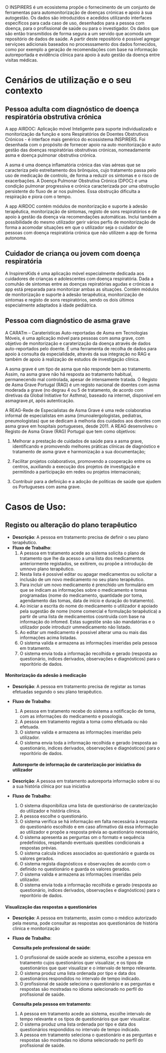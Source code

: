 O INSPIRERS é um ecosistema propõe o fornecimento de um conjunto de ferramentas para automonitorização de doenças crónicas e apoio à sua autogestão. Os dados são introduzidos e acedidos utilizando interfaces específicos para cada caso de uso, desenhados para a pessoa com doença, para o profissional de saúde ou para o investigador. Os dados que são então transmitidos de forma segura a um servido que acomoda um repositório de dados de saúde. A partir deste repositório é possivel agregar serviçoes adicionais baseados no processsamento dos dados fornecidos, como por exemplo a geração de recomendações  com base na informação autoreportada e evidência clínica para apoio à auto gestão da doença entre visitas médicas.

# Cenários de utilização e o seu contexto
## Pessoa adulta com diagnóstico de doença respiratória obstrutiva crónica

A app AIRDOC: Aplicação móvel Inteligente para suporte individualizado e monitorização da função e sons Respiratórios de Doentes Obstrutivos Crónicos - é interface mais genérico do ecossistema INSPIRERS. Foi desenhada com o propósito de fornecer apoio na auto monitorização e auto gestão das doenças respiratórias obstrutivas crónicas, nomeadamente asma e doença pulmonar obstrutiva crónica.

A asma é uma doença inflamatória crónica das vias aéreas que se caracteriza pelo estreitamento dos brônquios, cujo tratamento passa pelo uso de medicação de controlo, de forma a reduzir os sintomas e o risco de exacerbações. A Doença Pulmonar Obstrutiva Crónica (DPOC) é uma condição pulmonar progressiva e crónica caracterizada por uma obstrução persistente do fluxo de ar nos pulmões. Essa obstrução dificulta a respiração e piora com o tempo. 

A app AIRDOC contém módulos de monitorização e suporte à adesão terapêutica, monitorização de sintomas, registo de sons respiratórios e de apoio à gestão da doença via recomendações automáticas. Inclui também a possibilidade do mesmo utilizador gerir vários perfis de monitorização de forma a acomodar situações em que o utilizador seja o cuidador de pessoas com doença respiratória crónica que não utilizem a app de forma autonoma.

## Cuidador de criança ou jovem com doença respiratória

A InspirersKids é uma aplicação móvel especialmente dedicada aos cuidadores de crianças e adolescentes com doença respiratória. Dada a comuhão de sintomas entre as doenças repiratórias agudas e crónicas a app está preparada para monitorizar ambas as situações. Contém módulos de monitorização e suporte à adesão terapêutica, monitorização de sintomas e registo de sons respiratórios, sendo os dois últimos especialmente adaptados à idade pediátrica. 

## Pessoa com diagnóstico de asma grave

A CARATm – Caraterísticas Auto-reportadas de Asma em Tecnologias Móveis, é uma aplicação móvel para pessoas com asma grave, com objetivo de monitorização e caraterização da doença através de dados auto-reportados pelo doente. É uma ferramenta de recolha de dados para apoio à consulta da especialidade, através da sua integração no RAG e também de apoio à realização de estudos de investigação clínica.

A asma grave é um tipo de asma que não responde bem ao tratamento.  Assim, na asma grave não há resposta ao tratamento habitual, permanecendo mal controlada, apesar de intensamente tratada.
O Registo de Asma Grave Portugal (RAG) é um registo nacional de doentes com asma moderada a grave (no degrau 4 ou 5 de tratamento, de acordo com diretivas da Global Initiative for Asthma), baseado na internet, disponível em asmagrave.pt, após autenticação.

A REAG-Rede de Especialistas de Asma Grave é uma rede colaborativa informal de especialistas em asma (imunoalergologistas, pediatras, pneumologistas) que se dedicam à melhoria dos cuidados aos doentes com asma grave em hospitais portugueses, desde 2011. A REAG desenvolveu o Registo de Asma Grave (RAG) Portugal que tem como objetivos:

1. Melhorar a prestação de cuidados de saúde para a asma grave, identificando e promovendo melhores práticas clínicas de diagnóstico e tratamento de asma grave e harmonização a sua documentação;

2. Facilitar projetos colaborativos, promovendo a cooperação entre os centros, auxiliando a execução dos projetos de investigação e permitindo a participação em redes ou projetos internacionais;

3. Contribuir para a definição e a adoção de políticas de saúde que ajudem os Portugueses com asma grave.

# Casos de Uso:
  ## Registo ou alteração do plano terapêutico
- **Descrição**: A pessoa em tratamento precisa de definir o seu plano terapêutico.
- **Fluxo de Trabalho**:
  1. A pessoa em tratamento acede ao sistema  solicita o plano de tratamento que lhe da acesso a uma lista dos medicamentos anteriormente registados, se exitirem, ou propõe a introdução de umnovo plano terapêutico.
  2. Nesta lista é possivel editar ou apagar medicamentos ou solicitar a inclusão de um novo medicamento no seu plano terapêutico.
  3. Para incluir um novo medicamento é prenchido um formulário em que se indicam as informações sobre o medicamento e tomas programadas (nome do medicamento, quantidade por toma, agendamento das tomas, data de início e duração do tratamento).
  4. Ao iniciar a escrita do nome do medicamento o utilizador é apoiado pela sugestão de nome (nome comercial e formulação terapêutica) a partir de uma lista de medicamentos cosntruida com base na informação do infomed. Estas sugestõe snão são mandatórias e o utilizador pode introduzir ummedicamento não listado.
  5. Ao editar um medicamento é possivel alterar uma ou mais das informações acima listadas.
  6. O sistema valida e armazena as informações inseridas pela pessoa em tratamento. 
  7. O sistema envia toda a informação recolhida e gerado (resposta ao questionário, indices derivados, observações e diagnósticos) para o reporitório de dados.

 #### Monitorização da adesão à medicação
- **Descrição**: A pessoa em tratamento precisa de registar as tomas efetuadas segundo o seu plano terapêutico.
- **Fluxo de Trabalho**:
  1. A pessoa em tratamento recebe do sistema a notificação de toma, com as informações do medicamento e posologia.
  2. A pessoa em tratamento regista a toma como efetuada ou não efetuada.
  3. O sistema valida e armazena as informações inseridas pelo utilizador.
  4. O sistema envia toda a informação recolhida e gerado (resposta ao questionário, indices derivados, observações e diagnósticos) para o reporitório de dados.

  #### Autoreporte de informação de caraterização por iniciativa do utilizador
- **Descrição**: A pessoa em tratamento autoreporta informação sobre si ou a sua história clínica por sua iniciativa
- **Fluxo de Trabalho**:
  1. O sistema disponibiliza uma lista de questionáriso de caraterização do utilizador e história clínica.
  2. A pessoa escolhe o questionário.
  3. O sistema verifica se há informação em falta necessária à resposta do questionário escolhido e em caso afirmativo dá essa informação ao utilizador e propõe a resposta prévia ao questionário necessário,
  4. O sistema apresenta as perguntas om o formato e sequência predefinidos, respeitando eventuais questões condicionais a respostas prévias. 
  5. O sistema calcula indices associados ao questionário e guarda os valores gerados. 
  6. O sistema regista diagnósticos e observações de acordo com o definido no questionário e guarda os valores gerados.
  7. O sistema valida e armazena as informações inseridas pelo utilizador.
  8. O sistema envia toda a informação recolhida e gerado (resposta ao questionário, indices derivados, observações e diagnósticos) para o reporitório de dados.

#### Visualização das respostas a questionários

- **Descrição**: A pessoa em tratamento, assim como o médico autorizado pela mesma, pode consultar as respostas aos questionários de história clinica e monitorização

- **Fluxo de Trabalho**:

  **Consulta pelo professional de saúde**:
  1. O profissional de saúde acede ao sistema, escolhe a pessoa em tratamento cujos questionários quer visualizar, e os tipos de questionários que quer visualizar e o intervalo de tempo relevante.
  2. O sistema produz uma lista ordenada por tipo e data dos questionários respondidos no intervalo de tempo indicado.
  3. O profissional de saúde seleciona o questionário e as perguntas e respostas são mostradas no idioma selecionado no perfil do profissional de saúde.

  **Consulta pela pessoa em tratamento**:
  1. A pessoa em tratamento acede ao sistema, escolhe intervalo de tempo relevante e os tipos de questionários que quer visualizar.
  2. O sistema produz uma lista ordenada por tipo e data dos questionários respondidos no intervalo de tempo indicado.
  3. A pessoa em tratamento seleciona o questionário e as perguntas e respostas são mostradas no idioma selecionado no perfil do profissional de saúde.